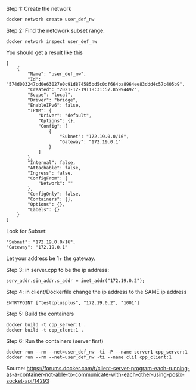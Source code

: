 Step 1: Create the network 
```
docker network create user_def_nw      
```
Step 2: Find the netowork subset range:
```
docker network inspect user_def_nw 
```

You should get a result like this
```
[
    {
        "Name": "user_def_nw",
        "Id": "574d003247cd0e63027e0c91d874585bd5c0df664ba8964ee83ddd4c57c405b9",
        "Created": "2021-12-19T18:31:57.8599449Z",
        "Scope": "local",
        "Driver": "bridge",
        "EnableIPv6": false,
        "IPAM": {
            "Driver": "default",
            "Options": {},
            "Config": [
                {
                    "Subnet": "172.19.0.0/16",
                    "Gateway": "172.19.0.1"
                }
            ]
        },
        "Internal": false,
        "Attachable": false,
        "Ingress": false,
        "ConfigFrom": {
            "Network": ""
        },
        "ConfigOnly": false,
        "Containers": {},
        "Options": {},
        "Labels": {}
    }
]
```

Look for Subset:
```
"Subnet": "172.19.0.0/16",
"Gateway": "172.19.0.1"
```
Let your address be 1+ the gateway.

Step 3: in server.cpp to be the ip address:
```
serv_addr.sin_addr.s_addr = inet_addr("172.19.0.2");
```

Step 4: in client/Dockerfile change the ip address to the SAME ip address 
```
ENTRYPOINT ["testcplusplus", "172.19.0.2", "1001"]
```


Step 5: Build the containers
```
docker build -t cpp_server:1 . 
docker build -t cpp_clent:1 . 
```

Step 6: Run the containers (server first)
```
docker run --rm --net=user_def_nw -ti -P --name server1 cpp_server:1   
docker run --rm --net=user_def_nw -ti --name cli1 cpp_client:1
```

Source: https://forums.docker.com/t/client-server-program-each-running-as-a-container-not-able-to-communicate-with-each-other-using-posix-socket-api/14293
